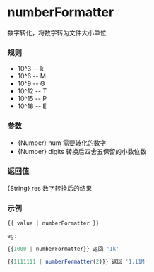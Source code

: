 # numberFormatter

数字转化，将数字转为文件大小单位

### 规则

- 10^3 -- k
- 10^6 -- M
- 10^9 -- G
- 10^12 -- T
- 10^15 -- P
- 10^18 -- E

### 参数

- {Number} num 需要转化的数字
- {Number} digits 转换后四舍五保留的小数位数

### 返回值

{String} res 数字转换后的结果

### 示例

```js
{{ value | numberFormatter }}

eg: 

{{1000 | numberFormatter}} 返回 '1k'

{{1111111 | numberFormatter(2)}} 返回 '1.11M'
```